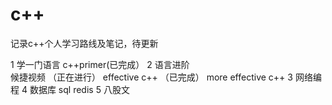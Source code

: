 # c++
记录c++个人学习路线及笔记，待更新

1 学一门语言  c++primer(已完成）
2 语言进阶  
候捷视频 （正在进行）
effective c++ （已完成）
more effective c++ 
3 网络编程 
4 数据库 
sql 
redis
5 八股文 

